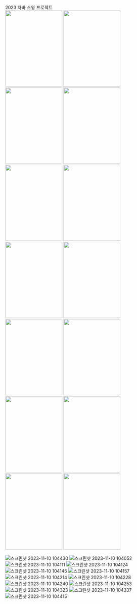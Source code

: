 2023 자바 스윙 프로젝트<br>
<img src="https://github.com/sehy0803/2023JavaSwingProject/assets/80893236/3ebb4952-b126-4b2b-9936-54bdb90f4bd7" width="180" height="240"/>
<img src="https://github.com/sehy0803/2023JavaSwingProject/assets/80893236/3ebb4952-b126-4b2b-9936-54bdb90f4bd7" width="180" height="240"/>
<img src="https://github.com/sehy0803/2023JavaSwingProject/assets/80893236/34752721-48f9-4587-8bff-e665d61a3070" width="180" height="240"/>
<img src="https://github.com/sehy0803/2023JavaSwingProject/assets/80893236/291a4a71-9d14-4ffc-b443-b1036219f19c" width="180" height="240"/>
<img src="https://github.com/sehy0803/2023JavaSwingProject/assets/80893236/30a99e5e-dd14-4709-98af-44afba9042f2" width="180" height="240"/>
<img src="https://github.com/sehy0803/2023JavaSwingProject/assets/80893236/25726662-fd8d-4169-b615-02c836c8b974" width="180" height="240"/>
<img src="https://github.com/sehy0803/2023JavaSwingProject/assets/80893236/d8e925e0-5920-4366-acd9-f25352a574f4" width="180" height="240"/>
<img src="https://github.com/sehy0803/2023JavaSwingProject/assets/80893236/d9b11e5e-e79c-4aea-9f2f-7ae5aab7889e" width="180" height="240"/>
<img src="https://github.com/sehy0803/2023JavaSwingProject/assets/80893236/97d0fbe8-ca46-4b97-b4f2-13e2ac4f157e" width="180" height="240"/>
<img src="https://github.com/sehy0803/2023JavaSwingProject/assets/80893236/4002a389-a41d-4446-9a94-974a62261e2d" width="180" height="240"/>
<img src="https://github.com/sehy0803/2023JavaSwingProject/assets/80893236/d85cec39-42c4-4f2e-9b5f-8b277b4b2903" width="180" height="240"/>
<img src="https://github.com/sehy0803/2023JavaSwingProject/assets/80893236/20ad9892-6b7d-4535-bc47-d4a291f1fec8" width="180" height="240"/>
<img src="https://github.com/sehy0803/2023JavaSwingProject/assets/80893236/5165004c-3733-41a2-ac06-2cfad3b6c9b7" width="180" height="240"/>
<img src="https://github.com/sehy0803/2023JavaSwingProject/assets/80893236/bf16dc92-2fe0-4b2d-bb56-a3ebe1f7c869" width="180" height="240"/>

![스크린샷 2023-11-10 104430](https://github.com/sehy0803/2023JavaSwingProject/assets/80893236/94c4cd65-7856-4637-a054-d7fc072e2ff9)
![스크린샷 2023-11-10 104052](https://github.com/sehy0803/2023JavaSwingProject/assets/80893236/e3b920ee-4cf9-48f2-ad77-89e0bc680698)
![스크린샷 2023-11-10 104111](https://github.com/sehy0803/2023JavaSwingProject/assets/80893236/4ac3b9bc-e9fb-49d4-802b-f00bbd0eb6be)
![스크린샷 2023-11-10 104124](https://github.com/sehy0803/2023JavaSwingProject/assets/80893236/1d2c1fc3-5a65-468c-97b1-9e4a5bae3e2e)
![스크린샷 2023-11-10 104145](https://github.com/sehy0803/2023JavaSwingProject/assets/80893236/a0a4d47e-87b6-4f44-b427-e2bc3ab59298)
![스크린샷 2023-11-10 104157](https://github.com/sehy0803/2023JavaSwingProject/assets/80893236/c0b48107-9e1b-4c70-9a2e-d98ff2723869)
![스크린샷 2023-11-10 104214](https://github.com/sehy0803/2023JavaSwingProject/assets/80893236/4f4fe2aa-67a4-484d-bd9f-a5a8a162de3c)
![스크린샷 2023-11-10 104228](https://github.com/sehy0803/2023JavaSwingProject/assets/80893236/f7590e5b-06f7-4cd0-9ee0-b9955596c08d)
![스크린샷 2023-11-10 104240](https://github.com/sehy0803/2023JavaSwingProject/assets/80893236/364a21d7-0b72-4452-99a6-e6a6c9ad3b3f)
![스크린샷 2023-11-10 104253](https://github.com/sehy0803/2023JavaSwingProject/assets/80893236/03238219-cbbe-4bb4-92e3-20211a29a4a1)
![스크린샷 2023-11-10 104323](https://github.com/sehy0803/2023JavaSwingProject/assets/80893236/97272ee4-745c-4430-9265-a28480ad59a2)
![스크린샷 2023-11-10 104337](https://github.com/sehy0803/2023JavaSwingProject/assets/80893236/17d95ec2-9d35-4b8f-b372-56eef25b2915)
![스크린샷 2023-11-10 104415](https://github.com/sehy0803/2023JavaSwingProject/assets/80893236/02090b13-c351-4b30-85aa-2ce510f55885)
